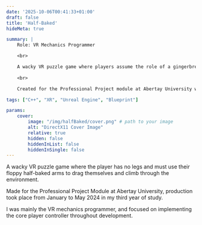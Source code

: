 ```yaml
---
date: '2025-10-06T00:41:33+01:00'
draft: false
title: 'Half-Baked'
hideMeta: true

summary: |
    Role: VR Mechanics Programmer

    <br>

    A wacky VR puzzle game where players assume the role of a gingerbread man with no legs, having to use their floppy, half-baked arms to drag themselves and climb to escape the clutches of the evil baker!
    
    <br>

    Created for the Professional Project module at Abertay University with mentorship from NearLight

tags: ["C++", "XR", "Unreal Engine", "Blueprint"]

params:
    cover:
        image: "/img/halfBaked/cover.png" # path to your image
        alt: "DirectX11 Cover Image"
        relative: true
        hidden: false
        hiddenInList: false
        hiddenInSingle: false
---
```

A wacky VR puzzle game where the player has no legs and must use their floppy half-baked arms to drag themselves and climb through the environment.

Made for the Professional Project Module at Abertay University, production took place from January to May 2024 in my third year of study.

I was mainly the VR mechanics programmer, and focused on implementing the core player controller throughout development.